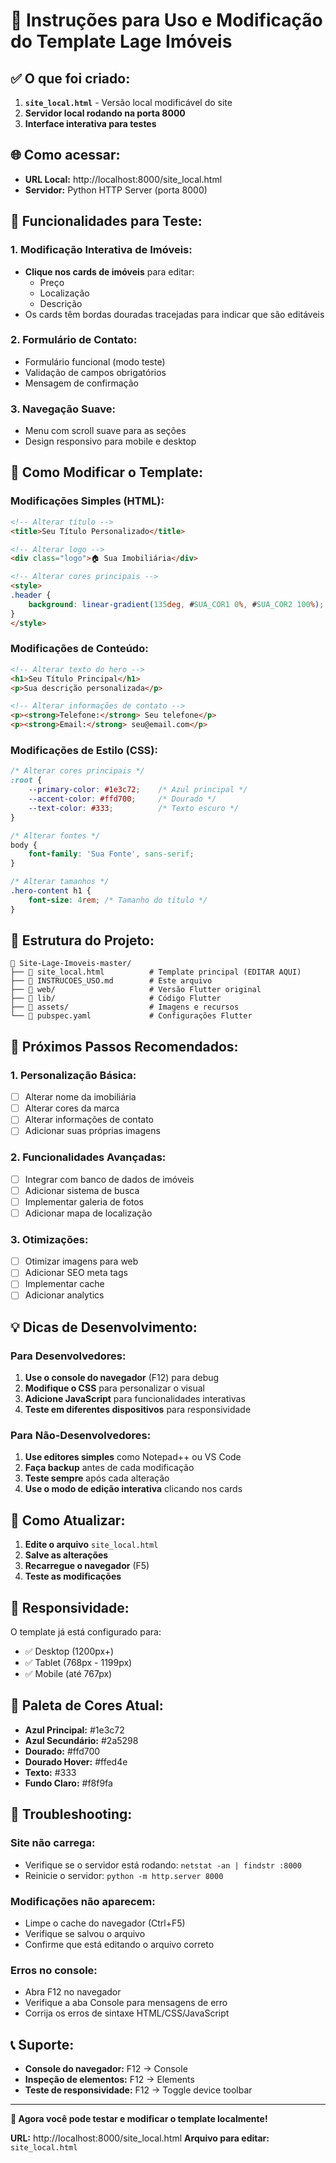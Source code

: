 # 🚀 Instruções para Uso e Modificação do Template Lage Imóveis

## ✅ **O que foi criado:**

1. **`site_local.html`** - Versão local modificável do site
2. **Servidor local rodando na porta 8000**
3. **Interface interativa para testes**

## 🌐 **Como acessar:**

- **URL Local:** http://localhost:8000/site_local.html
- **Servidor:** Python HTTP Server (porta 8000)

## 🎯 **Funcionalidades para Teste:**

### **1. Modificação Interativa de Imóveis:**
- **Clique nos cards de imóveis** para editar:
  - Preço
  - Localização  
  - Descrição
- Os cards têm bordas douradas tracejadas para indicar que são editáveis

### **2. Formulário de Contato:**
- Formulário funcional (modo teste)
- Validação de campos obrigatórios
- Mensagem de confirmação

### **3. Navegação Suave:**
- Menu com scroll suave para as seções
- Design responsivo para mobile e desktop

## 🎨 **Como Modificar o Template:**

### **Modificações Simples (HTML):**
```html
<!-- Alterar título -->
<title>Seu Título Personalizado</title>

<!-- Alterar logo -->
<div class="logo">🏠 Sua Imobiliária</div>

<!-- Alterar cores principais -->
<style>
.header {
    background: linear-gradient(135deg, #SUA_COR1 0%, #SUA_COR2 100%);
}
</style>
```

### **Modificações de Conteúdo:**
```html
<!-- Alterar texto do hero -->
<h1>Seu Título Principal</h1>
<p>Sua descrição personalizada</p>

<!-- Alterar informações de contato -->
<p><strong>Telefone:</strong> Seu telefone</p>
<p><strong>Email:</strong> seu@email.com</p>
```

### **Modificações de Estilo (CSS):**
```css
/* Alterar cores principais */
:root {
    --primary-color: #1e3c72;    /* Azul principal */
    --accent-color: #ffd700;     /* Dourado */
    --text-color: #333;          /* Texto escuro */
}

/* Alterar fontes */
body {
    font-family: 'Sua Fonte', sans-serif;
}

/* Alterar tamanhos */
.hero-content h1 {
    font-size: 4rem; /* Tamanho do título */
}
```

## 🔧 **Estrutura do Projeto:**

```
📁 Site-Lage-Imoveis-master/
├── 📄 site_local.html          # Template principal (EDITAR AQUI)
├── 📄 INSTRUCOES_USO.md        # Este arquivo
├── 📁 web/                     # Versão Flutter original
├── 📁 lib/                     # Código Flutter
├── 📁 assets/                  # Imagens e recursos
└── 📄 pubspec.yaml             # Configurações Flutter
```

## 🚀 **Próximos Passos Recomendados:**

### **1. Personalização Básica:**
- [ ] Alterar nome da imobiliária
- [ ] Alterar cores da marca
- [ ] Alterar informações de contato
- [ ] Adicionar suas próprias imagens

### **2. Funcionalidades Avançadas:**
- [ ] Integrar com banco de dados de imóveis
- [ ] Adicionar sistema de busca
- [ ] Implementar galeria de fotos
- [ ] Adicionar mapa de localização

### **3. Otimizações:**
- [ ] Otimizar imagens para web
- [ ] Adicionar SEO meta tags
- [ ] Implementar cache
- [ ] Adicionar analytics

## 💡 **Dicas de Desenvolvimento:**

### **Para Desenvolvedores:**
1. **Use o console do navegador** (F12) para debug
2. **Modifique o CSS** para personalizar o visual
3. **Adicione JavaScript** para funcionalidades interativas
4. **Teste em diferentes dispositivos** para responsividade

### **Para Não-Desenvolvedores:**
1. **Use editores simples** como Notepad++ ou VS Code
2. **Faça backup** antes de cada modificação
3. **Teste sempre** após cada alteração
4. **Use o modo de edição interativa** clicando nos cards

## 🔄 **Como Atualizar:**

1. **Edite o arquivo** `site_local.html`
2. **Salve as alterações**
3. **Recarregue o navegador** (F5)
4. **Teste as modificações**

## 📱 **Responsividade:**

O template já está configurado para:
- ✅ Desktop (1200px+)
- ✅ Tablet (768px - 1199px)  
- ✅ Mobile (até 767px)

## 🎨 **Paleta de Cores Atual:**

- **Azul Principal:** #1e3c72
- **Azul Secundário:** #2a5298
- **Dourado:** #ffd700
- **Dourado Hover:** #ffed4e
- **Texto:** #333
- **Fundo Claro:** #f8f9fa

## 🚨 **Troubleshooting:**

### **Site não carrega:**
- Verifique se o servidor está rodando: `netstat -an | findstr :8000`
- Reinicie o servidor: `python -m http.server 8000`

### **Modificações não aparecem:**
- Limpe o cache do navegador (Ctrl+F5)
- Verifique se salvou o arquivo
- Confirme que está editando o arquivo correto

### **Erros no console:**
- Abra F12 no navegador
- Verifique a aba Console para mensagens de erro
- Corrija os erros de sintaxe HTML/CSS/JavaScript

## 📞 **Suporte:**

- **Console do navegador:** F12 → Console
- **Inspeção de elementos:** F12 → Elements
- **Teste de responsividade:** F12 → Toggle device toolbar

---

**🎉 Agora você pode testar e modificar o template localmente!**

**URL:** http://localhost:8000/site_local.html
**Arquivo para editar:** `site_local.html`
